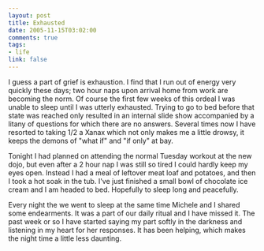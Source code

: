 ```yaml
--- 
layout: post
title: Exhausted
date: 2005-11-15T03:02:00
comments: true
tags:
- life
link: false
---
```

I guess a part of grief is exhaustion. I find that I run out of energy very quickly these days; two hour naps upon arrival home from work are becoming the norm. Of course the first few weeks of this ordeal I was unable to sleep until I was utterly exhausted. Trying to go to bed before that state was reached only resulted in an internal slide show accompanied by a litany of questions for which there are no answers. Several times now I have resorted to taking 1/2 a Xanax which not only makes me a little drowsy, it keeps the demons of "what if" and "if only" at bay.

Tonight I had planned on attending the normal Tuesday workout at the new dojo, but even after a 2 hour nap I was still so tired I could hardly keep my eyes open. Instead I had a meal of leftover meat loaf and potatoes, and then I took a hot soak in the tub. I've just finished a small bowl of chocolate ice cream and I am headed to bed. Hopefully to sleep long and peacefully.

Every night the we went to sleep at the same time Michele and I shared some endearments. It was a part of our daily ritual and I have missed it. The past week or so I have started saying my part softly in the darkness and listening in my heart for her responses. It has been helping, which makes the night time a little less daunting.
